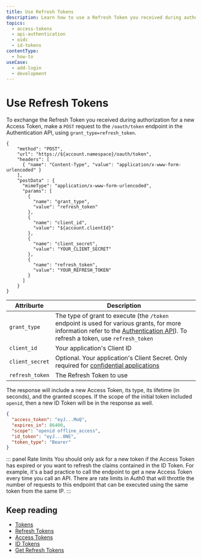 ```yaml
---
title: Use Refresh Tokens
description: Learn how to use a Refresh Token you received during authorization.
topics:
  - access-tokens
  - api-authentication
  - oidc
  - id-tokens
contentType:
  - how-to
useCase:
  - add-login
  - development
---
```

# Use Refresh Tokens

To exchange the Refresh Token you received during authorization for a new Access Token, make a `POST` request to the `/oauth/token` endpoint in the Authentication API, using `grant_type=refresh_token`.

```har
{
    "method": "POST",
    "url": "https://${account.namespace}/oauth/token",
    "headers": [
      { "name": "Content-Type", "value": "application/x-www-form-urlencoded" }
    ],
    "postData" : {
      "mimeType": "application/x-www-form-urlencoded",
      "params": [
        {
          "name": "grant_type",
          "value": "refresh_token"
        },
        {
          "name": "client_id",
          "value": "${account.clientId}"
        },
        {
          "name": "client_secret",
          "value": "YOUR_CLIENT_SECRET"
        },
        {
          "name": "refresh_token",
          "value": "YOUR_REFRESH_TOKEN"
        }
      ]
    }
}
```

| Attriburte | Description |
| - | - |
| `grant_type` | The type of grant to execute (the `/token` endpoint is used for various grants, for more information refer to the [Authentication API](/api/authentication#get-token)). To refresh a token, use `refresh_token` |
| `client_id` | Your application's Client ID |
| `client_secret` | Optional. Your application's Client Secret. Only required for [confidential applications](/applications/concepts/app-types-confidential-public#confidential-applications) |
| `refresh_token` | The Refresh Token to use |

The response will include a new Access Token, its type, its lifetime (in seconds), and the granted scopes. If the scope of the initial token included `openid`, then a new ID Token will be in the response as well.

```json
{
  "access_token": "eyJ...MoQ",
  "expires_in": 86400,
  "scope": "openid offline_access",
  "id_token": "eyJ...0NE",
  "token_type": "Bearer"
}
```

::: panel Rate limits
You should only ask for a new token if the Access Token has expired or you want to refresh the claims contained in the ID Token. For example, it's a bad practice to call the endpoint to get a new Access Token every time you call an API. There are rate limits in Auth0 that will throttle the number of requests to this endpoint that can be executed using the same token from the same IP.
:::

## Keep reading

* [Tokens](/tokens)
* [Refresh Tokens](/tokens/concepts/refresh-tokens)
* [Access Tokens](/tokens/concepts/access-tokens)
* [ID Tokens](/tokens/concepts/id-tokens)
* [Get Refresh Tokens](/tokens/guides/get-refresh-tokens)